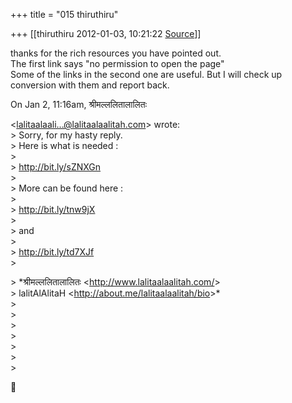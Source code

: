 +++
title = "015 thiruthiru"

+++
[[thiruthiru	2012-01-03, 10:21:22 [Source](https://groups.google.com/g/samskrita/c/DD-r9t6GDhE)]]



thanks for the rich resources you have pointed out.  
The first link says "no permission to open the page"  
Some of the links in the second one are useful. But I will check up  
conversion with them and report back.  
  
On Jan 2, 11:16am, श्रीमल्ललितालालितः  

\<[lalitaalaali...@lalitaalaalitah.com]()\> wrote:  
\> Sorry, for my hasty reply.  
\> Here is what is needed :  
\>  
\> <http://bit.ly/sZNXGn>  
\>  
\> More can be found here :  
\>  
\> <http://bit.ly/tnw9jX>  
\>  
\> and  
\>  
\> <http://bit.ly/td7XJf>  
\>  

\> \*श्रीमल्ललितालालितः \<<http://www.lalitaalaalitah.com/>\>  
\> lalitAlAlitaH \<<http://about.me/lalitaalaalitah/bio>\>\*  
\>  
\>  
\>  
\>  
\>  
\>  
\>  



